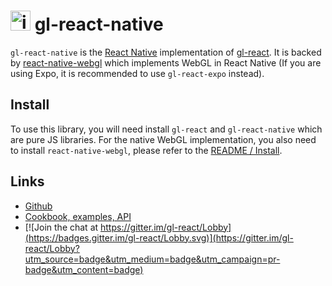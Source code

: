 
<img width="32" alt="icon" src="https://cloud.githubusercontent.com/assets/211411/9813786/eacfcc24-5888-11e5-8f9b-5a907a2cbb21.png"> gl-react-native
========

`gl-react-native` is the [React Native](https://facebook.github.io/react-native/)  implementation of [gl-react](https://github.com/gre/gl-react). It is backed by [react-native-webgl](https://github.com/gre/react-native-webgl) which implements WebGL in React Native (If you are using Expo, it is recommended to use `gl-react-expo` instead).

## Install

To use this library, you will need install `gl-react` and `gl-react-native` which are pure JS libraries.
For the native WebGL implementation, you also need to install `react-native-webgl`, please refer to the [README / Install](https://github.com/gre/react-native-webgl#install).

## Links

- [Github](https://github.com/gre/gl-react)
- [Cookbook, examples, API](https://gl-react-cookbook.surge.sh)
- [![Join the chat at https://gitter.im/gl-react/Lobby](https://badges.gitter.im/gl-react/Lobby.svg)](https://gitter.im/gl-react/Lobby?utm_source=badge&utm_medium=badge&utm_campaign=pr-badge&utm_content=badge)

